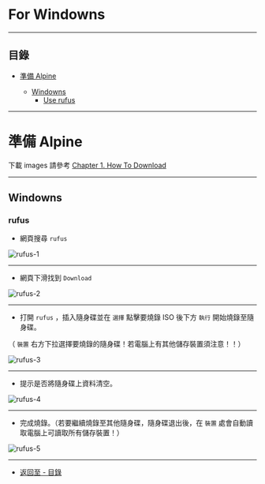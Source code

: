 # For Windowns

* * *
## 目錄

*   [準備 Alpine](#ready)

    *   [Windowns](#Windowns)
        *   [Use rufus](#rufus)

* * *

<h1 id="ready">準備 Alpine</h2> 

下載 images 請參考 [Chapter 1. How To Download](https://github.com/xuan103/Alpine_2021/blob/main/Documents/Chapter%201.%20How%20To%20Download.md)

---
<h2 id="Windowns">Windowns</h3>

<h3 id="rufus">rufus</h3>

- 網頁搜尋 `rufus`

![rufus-1](https://i.imgur.com/DmYNbKo.png)

---
- 網頁下滑找到  `Download`

![rufus-2](https://i.imgur.com/5aT0MmH.png)

---
-  打開 `rufus` ，插入隨身碟並在 `選擇` 點擊要燒錄 ISO 後下方 `執行` 開始燒錄至隨身碟。

（ `裝置` 右方下拉選擇要燒錄的隨身碟！若電腦上有其他儲存裝置須注意！！）

![rufus-3](https://i.imgur.com/8WiQeQl.png)

---
- 提示是否將隨身碟上資料清空。

![rufus-4](https://i.imgur.com/I5ViTOZ.png)

---
- 完成燒錄。（若要繼續燒錄至其他隨身碟，隨身碟退出後，在 `裝置` 處會自動讀取電腦上可讀取所有儲存裝置！）

![rufus-5](https://i.imgur.com/uXscxQK.png)

---
- [返回至 - 目錄](https://github.com/xuan103/Alpine_2021)